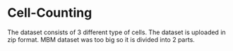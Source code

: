 # Cell-Counting

The dataset consists of 3 different type of cells. The dataset is uploaded in zip format. MBM dataset was too big so it is divided into 2 parts.
